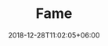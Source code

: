 ---
title: "Fame"
date: 2018-12-28T11:02:05+06:00 
# type don't remove or customize
type : "docs"
---